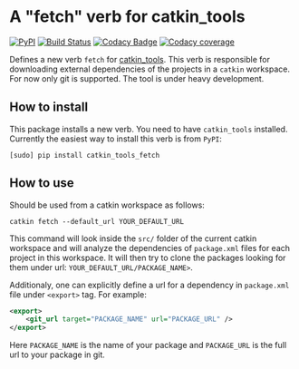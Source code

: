 # A "fetch" verb for catkin_tools

[![PyPI][pypi-img]][pypi-link]
[![Build Status][travis-img]][travis-link]
[![Codacy Badge][codacy-img]][codacy-link]
[![Codacy coverage][codacy-coverage-img]][codacy-coverage-link]

Defines a new verb `fetch` for
[catkin_tools](https://github.com/catkin/catkin_tools). This verb is
responsible for downloading external dependencies of the projects in a `catkin`
workspace. For now only git is supported. The tool is under heavy development.

## How to install ##
This package installs a new verb. You need to have `catkin_tools` installed.
Currently the easiest way to install this verb is from `PyPI`:
```
[sudo] pip install catkin_tools_fetch
```

## How to use ##
Should be used from a catkin workspace as follows:

```
catkin fetch --default_url YOUR_DEFAULT_URL
```

This command will look inside the `src/` folder of the current catkin workspace
and will analyze the dependencies of `package.xml` files for each project in
this workspace. It will then try to clone the packages looking for them under
url: `YOUR_DEFAULT_URL/PACKAGE_NAME>`.

Additionaly, one can explicitly define a url for a dependency in `package.xml`
file under `<export>` tag. For example:

```xml
<export>
    <git_url target="PACKAGE_NAME" url="PACKAGE_URL" />
</export>
```

Here `PACKAGE_NAME` is the name of your package and `PACKAGE_URL` is the full
url to your package in git.

[codacy-img]: https://img.shields.io/codacy/grade/9c050cd8852046ae863c940b8409f9ea.svg
[codacy-coverage-img]: https://img.shields.io/codacy/coverage/9c050cd8852046ae863c940b8409f9ea.svg
[codacy-link]: https://www.codacy.com/app/zabugr/catkin_tools_fetch?utm_source=github.com&amp;utm_medium=referral&amp;utm_content=niosus/catkin_tools_fetch&amp;utm_campaign=Badge_Grade
[codacy-coverage-link]: https://www.codacy.com/app/zabugr/catkin_tools_fetch?utm_source=github.com&amp;utm_medium=referral&amp;utm_content=niosus/catkin_tools_fetch&amp;utm_campaign=Badge_Coverage

[travis-img]: https://travis-ci.org/niosus/catkin_tools_fetch.svg?branch=master
[travis-link]: https://travis-ci.org/niosus/catkin_tools_fetch

[pypi-img]: https://img.shields.io/pypi/v/catkin_tools_fetch.svg
[pypi-link]: https://pypi.python.org/pypi/catkin_tools_fetch

